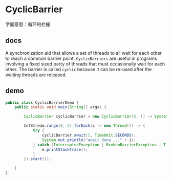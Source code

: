 # CyclicBarrier

字面意思：循环的栏栅

## docs

A synchronization aid that allows a set of threads to all wait for
each other to reach a common barrier point. `CyclicBarriers` are
useful in programs involving a fixed sized party of threads that
must occasionally wait for each other. The barrier is called
`cyclic` because it can be re-used after the waiting threads
are released.

## demo

```java
public class CyclicBarrierDemo {
    public static void main(String[] args) {

        CyclicBarrier cyclicBarrier = new CyclicBarrier(5, () -> System.out.println("done ..."));

        IntStream.range(0, 5).forEach(i -> new Thread(() -> {
            try {
                cyclicBarrier.await(1, TimeUnit.SECONDS);
                System.out.println("await done ..." + i);
            } catch (InterruptedException | BrokenBarrierException | TimeoutException e) {
                e.printStackTrace();
            }
        }).start());

    }
}
```